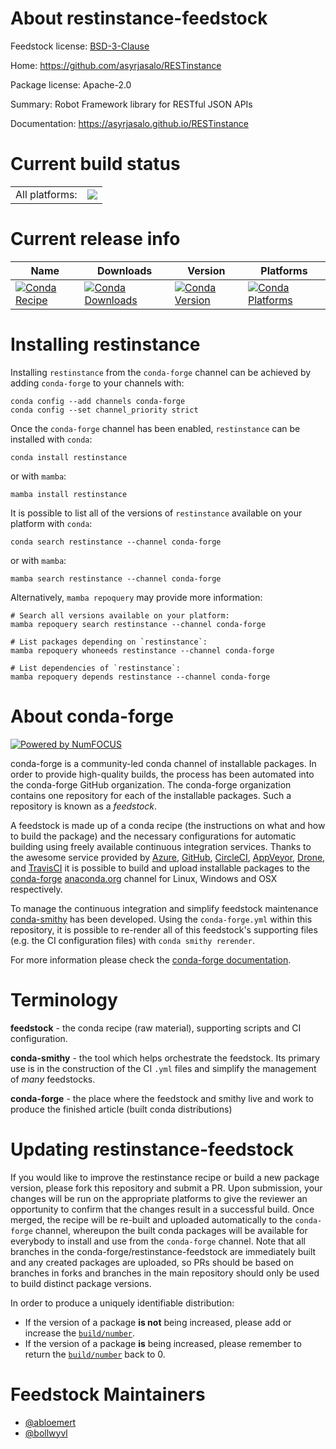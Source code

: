 About restinstance-feedstock
============================

Feedstock license: [BSD-3-Clause](https://github.com/conda-forge/restinstance-feedstock/blob/main/LICENSE.txt)

Home: https://github.com/asyrjasalo/RESTinstance

Package license: Apache-2.0

Summary: Robot Framework library for RESTful JSON APIs

Documentation: https://asyrjasalo.github.io/RESTinstance

Current build status
====================


<table><tr><td>All platforms:</td>
    <td>
      <a href="https://dev.azure.com/conda-forge/feedstock-builds/_build/latest?definitionId=10218&branchName=main">
        <img src="https://dev.azure.com/conda-forge/feedstock-builds/_apis/build/status/restinstance-feedstock?branchName=main">
      </a>
    </td>
  </tr>
</table>

Current release info
====================

| Name | Downloads | Version | Platforms |
| --- | --- | --- | --- |
| [![Conda Recipe](https://img.shields.io/badge/recipe-restinstance-green.svg)](https://anaconda.org/conda-forge/restinstance) | [![Conda Downloads](https://img.shields.io/conda/dn/conda-forge/restinstance.svg)](https://anaconda.org/conda-forge/restinstance) | [![Conda Version](https://img.shields.io/conda/vn/conda-forge/restinstance.svg)](https://anaconda.org/conda-forge/restinstance) | [![Conda Platforms](https://img.shields.io/conda/pn/conda-forge/restinstance.svg)](https://anaconda.org/conda-forge/restinstance) |

Installing restinstance
=======================

Installing `restinstance` from the `conda-forge` channel can be achieved by adding `conda-forge` to your channels with:

```
conda config --add channels conda-forge
conda config --set channel_priority strict
```

Once the `conda-forge` channel has been enabled, `restinstance` can be installed with `conda`:

```
conda install restinstance
```

or with `mamba`:

```
mamba install restinstance
```

It is possible to list all of the versions of `restinstance` available on your platform with `conda`:

```
conda search restinstance --channel conda-forge
```

or with `mamba`:

```
mamba search restinstance --channel conda-forge
```

Alternatively, `mamba repoquery` may provide more information:

```
# Search all versions available on your platform:
mamba repoquery search restinstance --channel conda-forge

# List packages depending on `restinstance`:
mamba repoquery whoneeds restinstance --channel conda-forge

# List dependencies of `restinstance`:
mamba repoquery depends restinstance --channel conda-forge
```


About conda-forge
=================

[![Powered by
NumFOCUS](https://img.shields.io/badge/powered%20by-NumFOCUS-orange.svg?style=flat&colorA=E1523D&colorB=007D8A)](https://numfocus.org)

conda-forge is a community-led conda channel of installable packages.
In order to provide high-quality builds, the process has been automated into the
conda-forge GitHub organization. The conda-forge organization contains one repository
for each of the installable packages. Such a repository is known as a *feedstock*.

A feedstock is made up of a conda recipe (the instructions on what and how to build
the package) and the necessary configurations for automatic building using freely
available continuous integration services. Thanks to the awesome service provided by
[Azure](https://azure.microsoft.com/en-us/services/devops/), [GitHub](https://github.com/),
[CircleCI](https://circleci.com/), [AppVeyor](https://www.appveyor.com/),
[Drone](https://cloud.drone.io/welcome), and [TravisCI](https://travis-ci.com/)
it is possible to build and upload installable packages to the
[conda-forge](https://anaconda.org/conda-forge) [anaconda.org](https://anaconda.org/)
channel for Linux, Windows and OSX respectively.

To manage the continuous integration and simplify feedstock maintenance
[conda-smithy](https://github.com/conda-forge/conda-smithy) has been developed.
Using the ``conda-forge.yml`` within this repository, it is possible to re-render all of
this feedstock's supporting files (e.g. the CI configuration files) with ``conda smithy rerender``.

For more information please check the [conda-forge documentation](https://conda-forge.org/docs/).

Terminology
===========

**feedstock** - the conda recipe (raw material), supporting scripts and CI configuration.

**conda-smithy** - the tool which helps orchestrate the feedstock.
                   Its primary use is in the construction of the CI ``.yml`` files
                   and simplify the management of *many* feedstocks.

**conda-forge** - the place where the feedstock and smithy live and work to
                  produce the finished article (built conda distributions)


Updating restinstance-feedstock
===============================

If you would like to improve the restinstance recipe or build a new
package version, please fork this repository and submit a PR. Upon submission,
your changes will be run on the appropriate platforms to give the reviewer an
opportunity to confirm that the changes result in a successful build. Once
merged, the recipe will be re-built and uploaded automatically to the
`conda-forge` channel, whereupon the built conda packages will be available for
everybody to install and use from the `conda-forge` channel.
Note that all branches in the conda-forge/restinstance-feedstock are
immediately built and any created packages are uploaded, so PRs should be based
on branches in forks and branches in the main repository should only be used to
build distinct package versions.

In order to produce a uniquely identifiable distribution:
 * If the version of a package **is not** being increased, please add or increase
   the [``build/number``](https://docs.conda.io/projects/conda-build/en/latest/resources/define-metadata.html#build-number-and-string).
 * If the version of a package **is** being increased, please remember to return
   the [``build/number``](https://docs.conda.io/projects/conda-build/en/latest/resources/define-metadata.html#build-number-and-string)
   back to 0.

Feedstock Maintainers
=====================

* [@abloemert](https://github.com/abloemert/)
* [@bollwyvl](https://github.com/bollwyvl/)

